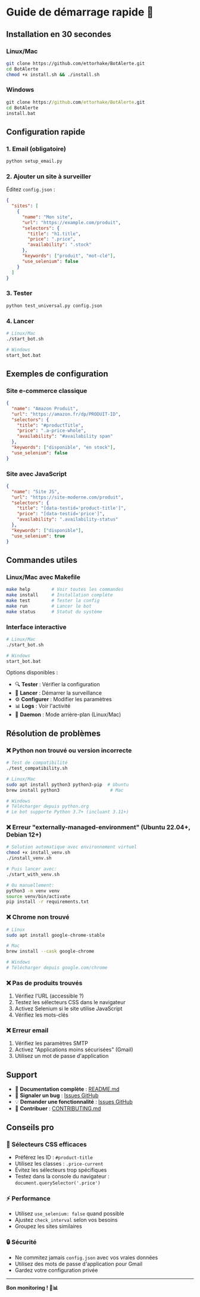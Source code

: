 # Guide de démarrage rapide 🚀

## Installation en 30 secondes

### Linux/Mac
```bash
git clone https://github.com/ettorhake/BotAlerte.git
cd BotAlerte
chmod +x install.sh && ./install.sh
```

### Windows
```cmd
git clone https://github.com/ettorhake/BotAlerte.git
cd BotAlerte
install.bat
```

## Configuration rapide

### 1. Email (obligatoire)
```bash
python setup_email.py
```

### 2. Ajouter un site à surveiller
Éditez `config.json` :
```json
{
  "sites": [
    {
      "name": "Mon site",
      "url": "https://example.com/produit",
      "selectors": {
        "title": "h1.title",
        "price": ".price",
        "availability": ".stock"
      },
      "keywords": ["produit", "mot-clé"],
      "use_selenium": false
    }
  ]
}
```

### 3. Tester
```bash
python test_universal.py config.json
```

### 4. Lancer
```bash
# Linux/Mac
./start_bot.sh

# Windows
start_bot.bat
```

## Exemples de configuration

### Site e-commerce classique
```json
{
  "name": "Amazon Produit",
  "url": "https://amazon.fr/dp/PRODUIT-ID",
  "selectors": {
    "title": "#productTitle",
    "price": ".a-price-whole",
    "availability": "#availability span"
  },
  "keywords": ["disponible", "en stock"],
  "use_selenium": false
}
```

### Site avec JavaScript
```json
{
  "name": "Site JS",
  "url": "https://site-moderne.com/produit",
  "selectors": {
    "title": "[data-testid='product-title']",
    "price": "[data-testid='price']",
    "availability": ".availability-status"
  },
  "keywords": ["disponible"],
  "use_selenium": true
}
```

## Commandes utiles

### Linux/Mac avec Makefile
```bash
make help        # Voir toutes les commandes
make install     # Installation complète
make test        # Tester la config
make run         # Lancer le bot
make status      # Statut du système
```

### Interface interactive
```bash
# Linux/Mac
./start_bot.sh

# Windows
start_bot.bat
```

Options disponibles :
- 🔍 **Tester** : Vérifier la configuration
- 🤖 **Lancer** : Démarrer la surveillance
- ⚙️ **Configurer** : Modifier les paramètres
- 📊 **Logs** : Voir l'activité
- 🔄 **Daemon** : Mode arrière-plan (Linux/Mac)

## Résolution de problèmes

### ❌ Python non trouvé ou version incorrecte
```bash
# Test de compatibilité
./test_compatibility.sh

# Linux/Mac
sudo apt install python3 python3-pip  # Ubuntu
brew install python3                   # Mac

# Windows
# Télécharger depuis python.org
# Le bot supporte Python 3.7+ (incluant 3.11+)
```

### ❌ Erreur "externally-managed-environment" (Ubuntu 22.04+, Debian 12+)
```bash
# Solution automatique avec environnement virtuel
chmod +x install_venv.sh
./install_venv.sh

# Puis lancer avec:
./start_with_venv.sh

# Ou manuellement:
python3 -m venv venv
source venv/bin/activate
pip install -r requirements.txt
```

### ❌ Chrome non trouvé
```bash
# Linux
sudo apt install google-chrome-stable

# Mac
brew install --cask google-chrome

# Windows
# Télécharger depuis google.com/chrome
```

### ❌ Pas de produits trouvés
1. Vérifiez l'URL (accessible ?)
2. Testez les sélecteurs CSS dans le navigateur
3. Activez Selenium si le site utilise JavaScript
4. Vérifiez les mots-clés

### ❌ Erreur email
1. Vérifiez les paramètres SMTP
2. Activez "Applications moins sécurisées" (Gmail)
3. Utilisez un mot de passe d'application

## Support

- 📖 **Documentation complète** : [README.md](README.md)
- 🐛 **Signaler un bug** : [Issues GitHub](https://github.com/ettorhake/BotAlerte/issues)
- 💡 **Demander une fonctionnalité** : [Issues GitHub](https://github.com/ettorhake/BotAlerte/issues)
- 🤝 **Contribuer** : [CONTRIBUTING.md](CONTRIBUTING.md)

## Conseils pro

### 🎯 Sélecteurs CSS efficaces
- Préférez les ID : `#product-title`
- Utilisez les classes : `.price-current`
- Évitez les sélecteurs trop spécifiques
- Testez dans la console du navigateur : `document.querySelector('.price')`

### ⚡ Performance
- Utilisez `use_selenium: false` quand possible
- Ajustez `check_interval` selon vos besoins
- Groupez les sites similaires

### 🔒 Sécurité
- Ne commitez jamais `config.json` avec vos vraies données
- Utilisez des mots de passe d'application pour Gmail
- Gardez votre configuration privée

---

**Bon monitoring ! 🤖📊**